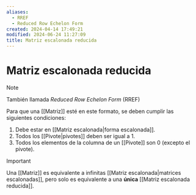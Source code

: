```yaml
---
aliases:
  - RREF
  - Reduced Row Echelon Form
created: 2024-04-14 17:49:21
modified: 2024-06-24 11:27:09
title: Matriz escalonada reducida
---
```


# Matriz escalonada reducida

> [!note]
> También llamada *Reduced Row Echelon Form* (RREF)

Para que una [[Matriz]] esté en este formato, se deben cumplir las siguientes condiciones:

1. Debe estar en [[Matriz escalonada|forma escalonada]].
2. Todos los [[Pivote|pivotes]] deben ser igual a $1$.
3. Todos los elementos de la columna de un [[Pivote]] son 0 (excepto el pivote).

> [!important]
> Una [[Matriz]] es equivalente a infinitas [[Matriz escalonada|matrices escalonadas]], pero solo es equivalente a una **única** [[Matriz escalonada reducida]].
